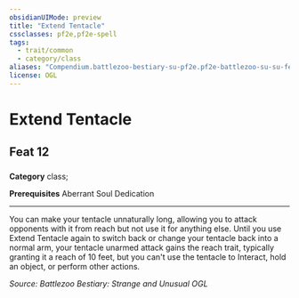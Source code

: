 ```yaml
---
obsidianUIMode: preview
title: "Extend Tentacle"
cssclasses: pf2e,pf2e-spell
tags:
  - trait/common
  - category/class
aliases: "Compendium.battlezoo-bestiary-su-pf2e.pf2e-battlezoo-su-su-feats.Item.T2b3y6jp017ESqbs"
license: OGL
---
```

# Extend Tentacle
## Feat 12
### 

**Category** class; 



**Prerequisites** Aberrant Soul Dedication
* * *
You can make your tentacle unnaturally long, allowing you to attack opponents with it from reach but not use it for anything else. Until you use Extend Tentacle again to switch back or change your tentacle back into a normal arm, your tentacle unarmed attack gains the reach trait, typically granting it a reach of 10 feet, but you can't use the tentacle to Interact, hold an object, or perform other actions.

*Source: Battlezoo Bestiary: Strange and Unusual*
*OGL*